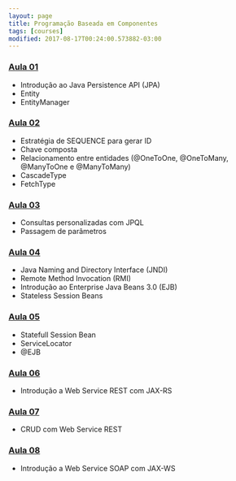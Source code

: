 ```yaml
---
layout: page
title: Programação Baseada em Componentes
tags: [courses]
modified: 2017-08-17T00:24:00.573882-03:00
---
```


### <a href="https://docs.google.com/presentation/d/1AWbqocrpvn8uU2ORpQShM_DhbUMQ8bCLYT0LHC5Vu5U" target="_blank">Aula 01</a>
* Introdução ao Java Persistence API (JPA)
* Entity
* EntityManager

### <a href="https://docs.google.com/presentation/d/1ytf9hDkZGIhOx1rwkDaqdUbV5KlwaEREpnaZ-DCH5pk" target="_blank">Aula 02</a>
* Estratégia de SEQUENCE para gerar ID
* Chave composta
* Relacionamento entre entidades (@OneToOne, @OneToMany, @ManyToOne e @ManyToMany)
* CascadeType
* FetchType

### <a href="https://docs.google.com/presentation/d/1Nlt4EvyGkSQ_il0-EH98BIZjRezdUCzgDRy73ZJNU0M" target="_blank">Aula 03</a>
* Consultas personalizadas com JPQL
* Passagem de parâmetros

### <a href="https://docs.google.com/presentation/d/1yRO8kSrjVw6dA--d0DMiOvtMUbJwCf8J_AH5GzQs1TY" target="_blank">Aula 04</a>
* Java Naming and Directory Interface (JNDI)
* Remote Method Invocation (RMI)
* Introdução ao Enterprise Java Beans 3.0 (EJB)
* Stateless Session Beans

### <a href="https://docs.google.com/presentation/d/1kh9gK4OmouzGCLF3PkZBYEiaVLpnPXWDB04JpXCN9T0" target="_blank">Aula 05</a>
* Statefull Session Bean
* ServiceLocator
* @EJB

### <a href="https://docs.google.com/presentation/d/1bxOatWPMSrzgBw_rFrHI_Ss6LFWHB2HNUuH3swgOMCs" target="_blank">Aula 06</a>
* Introdução a Web Service REST com JAX-RS

### <a href="https://docs.google.com/presentation/d/1WLlFXJL21FvA7djZVfFMKCgrZAWFPDisdh-b_j8jxss" target="_blank">Aula 07</a>
* CRUD com Web Service REST

### <a href="https://docs.google.com/presentation/d/17Bnn0todJRWrube2cEYWXCvo6LlettyoT7uwQYnopgY" target="_blank">Aula 08</a>
* Introdução a Web Service SOAP com JAX-WS